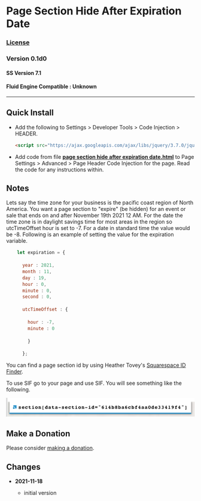 # Page Section Hide After Expiration Date

### [License][99]

### Version 0.1d0

#### SS Version 7.1

#### Fluid Engine Compatible : Unknown

---

## Quick Install

* Add the following to Settings > Developer Tools > Code Injection > HEADER.
  
  ```html
  <script src="https://ajax.googleapis.com/ajax/libs/jquery/3.7.0/jquery.min.js"></script>
  ```
  
* Add code from file
**[page section hide after expiration date.html](page%20section%20hide%20after%20expiration%20date.html#L1)**
to Page Settings > Advanced > Page Header Code Injection for the page. Read the
code for any instructions within.

## Notes

Lets say the time zone for your business is the pacific coast region of North
America. You want a page section to "expire" (be hidden) for an event or sale
that ends on and after November 19th 2021 12 AM. For the date the time zone is
in daylight savings time for most areas in the region so utcTimeOffset hour is
set to -7. For a date in standard time the value would be -8. Following is an
example of setting the value for the expiration variable. 

```javascript
    let expiration = {
    
      year : 2021,
      month : 11,
      day : 19,
      hour : 0,
      minute : 0,
      second : 0,
      
      utcTimeOffset : {
      
        hour : -7,
        minute : 0
        
        }
        
      };
```      

You can find a page section id by using Heather Tovey's
[Squarespace ID Finder](https://www.heathertovey.com/squarespace-id-finder/).

To use SIF go to your page and use SIF. You will see something like the
following.

![squarespace id finder example](read%20me%20assets/data%20section%20id.png)

## Make a Donation

Please consider
[making a donation](https://github.com/tomsWebConsulting/twcsl#make-a-donation).

## Changes

<!-- * **2021-11-15**

  * fix for description layout issue when categories are set to side for Brine
  * bumped version to 0.3d0
  
* **2021-07-25**

  * use twcsl
  * bumped version to 0.2d0
  -->
* **2021-11-18**

  * initial version

[99]: https://github.com/tomsWebConsulting/twcsl/blob/main/LICENSE.txt#L1
